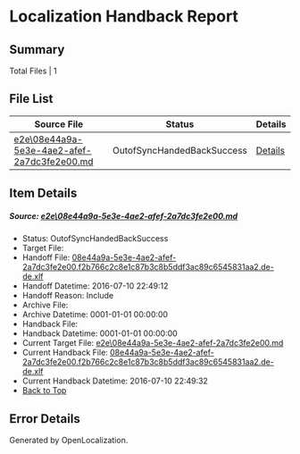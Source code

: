 # <a name='report-top'></a> Localization Handback Report

## Summary
 Total Files | 1

## File List
 Source File | Status | Details 
 ----------- | ------ | ------- 
 [e2e\08e44a9a-5e3e-4ae2-afef-2a7dc3fe2e00.md](https://github.com/OpenLocalizationTestOrg/oltest/blob/0ffd102ad0d5b2a2a8e5c837559d8eabeaaeb479/e2e/08e44a9a-5e3e-4ae2-afef-2a7dc3fe2e00.md) | OutofSyncHandedBackSuccess | [Details](#e5c95fee522f486f7cbc51b15b78e0374e23f1c91)

## Item Details
##### <a name='e5c95fee522f486f7cbc51b15b78e0374e23f1c91'></a> Source: [e2e\08e44a9a-5e3e-4ae2-afef-2a7dc3fe2e00.md](https://github.com/OpenLocalizationTestOrg/oltest/blob/0ffd102ad0d5b2a2a8e5c837559d8eabeaaeb479/e2e/08e44a9a-5e3e-4ae2-afef-2a7dc3fe2e00.md)
* Status: OutofSyncHandedBackSuccess
* Target File: 
* Handoff File: [08e44a9a-5e3e-4ae2-afef-2a7dc3fe2e00.f2b766c2c8e1c87b3c8b5ddf3ac89c6545831aa2.de-de.xlf](https://github.com/OpenLocalizationTestOrg/olhandoff-e2e/blob/72a5b986ca2ef295ec94edca8273d2db5bdf448e/ol-handoff/OpenLocalizationTestOrg/oltest-dede-fly/ci/ht/08e44a9a-5e3e-4ae2-afef-2a7dc3fe2e00.f2b766c2c8e1c87b3c8b5ddf3ac89c6545831aa2.de-de.xlf)
* Handoff Datetime: 2016-07-10 22:49:12
* Handoff Reason: Include
* Archive File: 
* Archive Datetime: 0001-01-01 00:00:00
* Handback File: 
* Handback Datetime: 0001-01-01 00:00:00
* Current Target File: [e2e\08e44a9a-5e3e-4ae2-afef-2a7dc3fe2e00.md](https://github.com/OpenLocalizationTestOrg/oltest-dede-fly/blob/e57a199b16cd97a849b035e6912a0c16bf68f150/e2e/08e44a9a-5e3e-4ae2-afef-2a7dc3fe2e00.md)
* Current Handback File: [08e44a9a-5e3e-4ae2-afef-2a7dc3fe2e00.f2b766c2c8e1c87b3c8b5ddf3ac89c6545831aa2.de-de.xlf](https://github.com/OpenLocalizationTestOrg/olhandback-e2e/blob/ddb579443cab0c104cf6ebf0db9f6b8ccd7acf66/ol-handback/OpenLocalizationTestOrg/oltest-dede-fly/ci/ht/08e44a9a-5e3e-4ae2-afef-2a7dc3fe2e00.f2b766c2c8e1c87b3c8b5ddf3ac89c6545831aa2.de-de.xlf)
* Current Handback Datetime: 2016-07-10 22:49:32
* [Back to Top](#report-top)


## Error Details

Generated by OpenLocalization.
